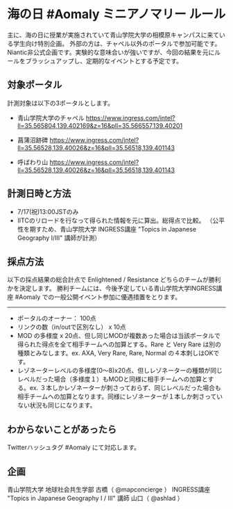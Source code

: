 # 海の日 #Aomaly ミニアノマリー ルール
主に、海の日に授業が実施されていて青山学院大学の相模原キャンパスに来ている学生向け特別企画。
外部の方は、チャペル以外のポータルで参加可能です。 Niantic非公式企画です。実験的な意味合いが強いですが、今回の結果を元にルールをブラッシュアップし、定期的なイベントとする予定です。

## 対象ポータル
計測対象は以下の3ポータルとします。
* 青山学院大学のチャペル
https://www.ingress.com/intel?ll=35.565804,139.402169&z=16&pll=35.566557,139.40201


* 菖蒲沼跡碑
https://www.ingress.com/intel?ll=35.56528,139.40026&z=16&pll=35.56518,139.401143


* 呼ばわり山
https://www.ingress.com/intel?ll=35.56528,139.40026&z=16&pll=35.56518,139.401143



## 計測日時と方法
* 7/17(祝)13:00JSTのみ
* IITCのリロードを行なって得られた情報を元に算出。総得点で比較。
（公平性を期すため、青山学院大学 INGRESS講座 "Topics in Japanese Geography I/III" 講師が計測）


## 採点方法
以下の採点結果の総合計点で Enlightened / Resistance どちらのチームが勝利かを決定します。
勝利チームには、今後予定している青山学院大学INGRESS講座 #Aomaly での一般公開イベント参加に優遇措置をとります。

---
* ポータルのオーナー： 100点
* リンクの数（in/outで区別なし） x 10点
* MOD の多様度 x 20点、但し同じMODが複数あった場合は当該ポータルで得られた得点を全て相手チームへの加算とする。Rare と Very Rare は別の種類とみなします。ex. AXA, Very Rare, Rare, Normal の４本刺しはOKです。
* レゾネーターレベルの多様度(0〜8)x20点、但しレゾネーターの種類が同じレベルだった場合（多様度１）もMODと同様に相手チームへの加算とする。ex. ３本しかレゾネーターが刺さっておらず、同じレベルだった場合も相手チームへの加算となります。同様にレゾネーターが１本しか刺さっていない状況も同じになります。


## わからないことがあったら
Twitterハッシュタグ #Aomaly にて対応します。


## 企画
青山学院大学 地球社会共生学部 古橋（ @mapconcierge ）
INGRESS講座 "Topics in Japanese Geography I / III" 講師 山口（ @ashlad ） 
